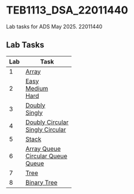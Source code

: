 # TEB1113_DSA_22011440

Lab tasks for ADS May 2025.
22011440 


## Lab Tasks

|Lab|Task|
|---|----|
|1|[Array](https://github.com/sirajrafi/TEB1113_DSA_22011440/blob/4377b878c6399ac2baa1e0f39b368a5eebf615ad/Lab%201/22011440_muhammad_L1.cpp)|
|2|[Easy](https://github.com/sirajrafi/TEB1113_DSA_22011440/blob/4377b878c6399ac2baa1e0f39b368a5eebf615ad/Lab%202/22011440_muhammad_L2_easy.cpp)<br>[Medium](https://github.com/sirajrafi/TEB1113_DSA_22011440/blob/4377b878c6399ac2baa1e0f39b368a5eebf615ad/Lab%202/22011440_muhammad_L2_medium.cpp)<br>[Hard](https://github.com/sirajrafi/TEB1113_DSA_22011440/blob/4377b878c6399ac2baa1e0f39b368a5eebf615ad/Lab%202/22011440_muhammad_L2_hard.cpp)|
|3|[Doubly](https://github.com/sirajrafi/TEB1113_DSA_22011440/blob/main/Lab%203/Doubly.cpp)<br>[Singly](https://github.com/sirajrafi/TEB1113_DSA_22011440/blob/main/Lab%203/Singly.cpp)|
|4|[Doubly Circular](https://github.com/sirajrafi/TEB1113_DSA_22011440/blob/main/Lab%204/DoublyCircular.cpp)<br>[Singly Circular](https://github.com/sirajrafi/TEB1113_DSA_22011440/blob/main/Lab%204/SinglyCircular.cpp)|
|5|[Stack](https://github.com/sirajrafi/TEB1113_DSA_22011440/blob/main/Lab%205/Stack.cpp)|
|6|[Array Queue](https://github.com/sirajrafi/TEB1113_DSA_22011440/blob/main/Lab%206/ArrayQueue.cpp)<br>[Circular Queue](https://github.com/sirajrafi/TEB1113_DSA_22011440/blob/main/Lab%206/CircularQueue.cpp)<br>[Queue](https://github.com/sirajrafi/TEB1113_DSA_22011440/blob/main/Lab%206/Queue.cpp)|
|7|[Tree](https://github.com/sirajrafi/TEB1113_DSA_22011440/blob/main/Lab%207/Tree.cpp)|
|8|[Binary Tree]()


